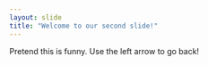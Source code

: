 ```yaml
---
layout: slide
title: "Welcome to our second slide!"
---
```

Pretend this is funny.
Use the left arrow to go back!
